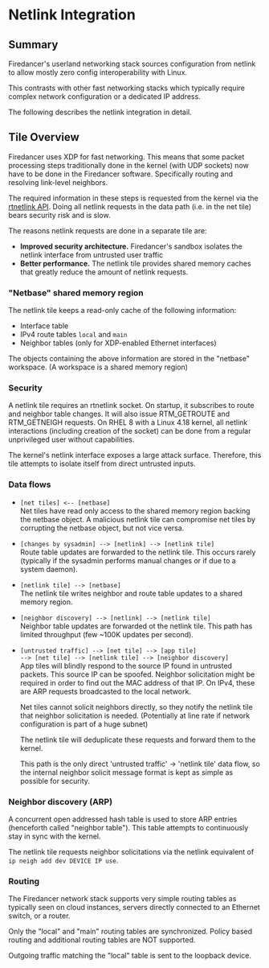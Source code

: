 # Netlink Integration

## Summary

Firedancer's userland networking stack sources configuration from netlink
to allow mostly zero config interoperability with Linux.

This contrasts with other fast networking stacks which typically require
complex network configuration or a dedicated IP address.

The following describes the netlink integration in detail.

## Tile Overview

Firedancer uses XDP for fast networking.  This means that some packet
processing steps traditionally done in the kernel (with UDP sockets) now
have to be done in the Firedancer software.  Specifically routing and
resolving link-level neighbors.

The required information in these steps is requested from the kernel via
the [rtnetlink API](https://man7.org/linux/man-pages/man7/rtnetlink.7.html).
Doing all netlink requests in the data path (i.e. in the net tile) bears
security risk and is slow.

The reasons netlink requests are done in a separate tile are:
- **Improved security architecture.** Firedancer's sandbox isolates the
  netlink interface from untrusted user traffic
- **Better performance.** The netlink tile provides shared memory caches
  that greatly reduce the amount of netlink requests.

### "Netbase" shared memory region

The netlink tile keeps a read-only cache of the following information:

- Interface table
- IPv4 route tables `local` and `main`
- Neighbor tables (only for XDP-enabled Ethernet interfaces)

The objects containing the above information are stored in the "netbase"
workspace.  (A workspace is a shared memory region)

### Security

A netlink tile requires an rtnetlink socket.  On startup, it subscribes
to route and neighbor table changes.  It will also issue RTM_GETROUTE
and RTM_GETNEIGH requests.  On RHEL 8 with a Linux 4.18 kernel, all
netlink interactions (including creation of the socket) can be done from
a regular unprivileged user without capabilities.

The kernel's netlink interface exposes a large attack surface.
Therefore, this tile attempts to isolate itself from direct untrusted
inputs.

### Data flows

- `[net tiles] <-- [netbase]` <br/>
   Net tiles have read only access to the shared memory region backing
   the netbase object.  A malicious netlink tile can compromise net tiles
   by corrupting the netbase object, but not vice versa.

- `[changes by sysadmin] --> [netlink] --> [netlink tile]` <br/>
   Route table updates are forwarded to the netlink tile.  This occurs
   rarely (typically if the sysadmin performs manual changes or if due to
   a system daemon).

- `[netlink tile] --> [netbase]` <br/>
   The netlink tile writes neighbor and route table updates to a shared
   memory region.

- `[neighbor discovery] --> [netlink] --> [netlink tile]` <br/>
   Neighbor table updates are forwarded ot the netlink tile.  This path
   has limited throughput (few ~100K updates per second).

- `[untrusted traffic] --> [net tile] --> [app tile]` <br/>
   `--> [net tile] --> [netlink tile] --> [neighbor discovery]` <br/>
   App tiles will blindly respond to the source IP found in untrusted
   packets.  This source IP can be spoofed.  Neighbor solicitation might
   be required in order to find out the MAC address of that IP.  On IPv4,
   these are ARP requests broadcasted to the local network.

   Net tiles cannot solicit neighbors directly, so they notify the
   netlink tile that neighbor solicitation is needed.  (Potentially at
   line rate if network configuration is part of a huge subnet)

   The netlink tile will deduplicate these requests and forward them to
   the kernel.

   This path is the only direct 'untrusted traffic' -> 'netlink tile'
   data flow, so the internal neighbor solicit message format is kept
   as simple as possible for security.

### Neighbor discovery (ARP)

A concurrent open addressed hash table is used to store ARP entries
(henceforth called "neighbor table").  This table attempts to
continuously stay in sync with the kernel.

The netlink tile requests neighbor solicitations via the netlink
equivalent of `ip neigh add dev DEVICE IP use`.

### Routing

The Firedancer network stack supports very simple routing tables as
typically seen on cloud instances, servers directly connected to an
Ethernet switch, or a router.

Only the "local" and "main" routing tables are synchronized.  Policy
based routing and additional routing tables are NOT supported.

Outgoing traffic matching the "local" table is sent to the loopback
device.
